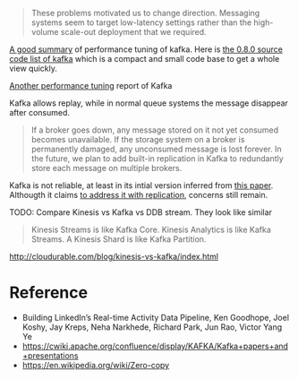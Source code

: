 > These problems motivated us to change direction. Messaging systems seem to target low-latency settings rather than the high-volume scale-out deployment that we required.

[A good summary](http://sites.computer.org/debull/A12june/pipeline.pdf) of performance tuning of kafka. Here is [the 0.8.0 source code list of kafka](https://pastebin.com/raw/4Vbc3VTB) which is a compact and small code base to get a whole view quickly.

[Another performance tuning](https://engineering.linkedin.com/kafka/benchmarking-apache-kafka-2-million-writes-second-three-cheap-machines) report of Kafka

Kafka allows replay, while in normal queue systems the message disappear after consumed.

> If a broker goes down, any message stored on it not yet consumed becomes unavailable. If the storage system on a broker is permanently damaged, any unconsumed message is lost forever.  In the future, we plan to add built-in replication in Kafka to redundantly store each message on multiple brokers.

Kafka is not reliable, at least in its intial version inferred from [this paper](https://www.microsoft.com/en-us/research/wp-content/uploads/2017/09/Kafka.pdf). Althougth it claims [to address it with replication](https://www.slideshare.net/JiangjieQin/no-data-loss-pipeline-with-apache-kafka-49753844?next_slideshow=1), concerns still remain.

TODO: Compare Kinesis vs Kafka vs DDB stream. They look like similar
> Kinesis Streams is like Kafka Core. Kinesis Analytics is like Kafka Streams. A Kinesis Shard is like Kafka Partition.

http://cloudurable.com/blog/kinesis-vs-kafka/index.html

# Reference
* Building LinkedIn’s Real-time Activity Data Pipeline, Ken Goodhope, Joel Koshy, Jay Kreps, Neha Narkhede, Richard Park, Jun Rao, Victor Yang Ye
* https://cwiki.apache.org/confluence/display/KAFKA/Kafka+papers+and+presentations
* https://en.wikipedia.org/wiki/Zero-copy
